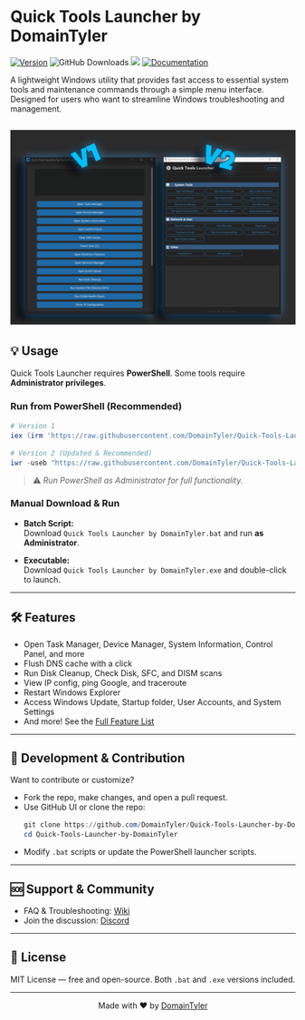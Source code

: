 # Quick Tools Launcher by DomainTyler

[![Version](https://img.shields.io/github/v/release/DomainTyler/Quick-Tools-Launcher-by-DomainTyler?color=%230567ff&label=Latest%20Release&style=for-the-badge)](https://github.com/DomainTyler/Quick-Tools-Launcher-by-DomainTyler/releases/latest)
![GitHub Downloads](https://img.shields.io/github/downloads/DomainTyler/Quick-Tools-Launcher-by-DomainTyler/total?label=Total%20Downloads&style=for-the-badge)
[![](https://dcbadge.limes.pink/api/server/https://discord.gg/YOUR_DISCORD_INVITE?theme=default-inverted&style=for-the-badge)](https://discord.gg/YOUR_DISCORD_INVITE)
[![Documentation](https://img.shields.io/badge/Documentation-View%20Wiki-grey?style=for-the-badge&logo=bookstack)](https://github.com/DomainTyler/Quick-Tools-Launcher-by-DomainTyler/wiki)

A lightweight Windows utility that provides fast access to essential system tools and maintenance commands through a simple menu interface. Designed for users who want to streamline Windows troubleshooting and management.

![Preview](https://raw.githubusercontent.com/DomainTyler/Quick-Tools-Launcher-by-DomainTyler/main/preview%20image.png)
---

## 💡 Usage

Quick Tools Launcher requires **PowerShell**. Some tools require **Administrator privileges**.

### Run from PowerShell (Recommended)

```powershell
# Version 1
iex (irm 'https://raw.githubusercontent.com/DomainTyler/Quick-Tools-Launcher-by-DomainTyler/main/launch%20v1.ps1')
```
```powershell
# Version 2 (Updated & Recommended)
iwr -useb "https://raw.githubusercontent.com/DomainTyler/Quick-Tools-Launcher-by-DomainTyler/main/launch%20v2.ps1" | iex
```

> ⚠️ *Run PowerShell as Administrator for full functionality.*

### Manual Download & Run

- **Batch Script:**  
  Download `Quick Tools Launcher by DomainTyler.bat` and run **as Administrator**.

- **Executable:**  
  Download `Quick Tools Launcher by DomainTyler.exe` and double-click to launch.

---

## 🛠️ Features

- Open Task Manager, Device Manager, System Information, Control Panel, and more  
- Flush DNS cache with a click  
- Run Disk Cleanup, Check Disk, SFC, and DISM scans  
- View IP config, ping Google, and traceroute  
- Restart Windows Explorer  
- Access Windows Update, Startup folder, User Accounts, and System Settings  
- And more! See the [Full Feature List](https://github.com/DomainTyler/Quick-Tools-Launcher-by-DomainTyler/wiki/Full-Feature-List)

---

## 🧰 Development & Contribution

Want to contribute or customize?

- Fork the repo, make changes, and open a pull request.  
- Use GitHub UI or clone the repo:  
  ```powershell
  git clone https://github.com/DomainTyler/Quick-Tools-Launcher-by-DomainTyler.git
  cd Quick-Tools-Launcher-by-DomainTyler
  ```
- Modify `.bat` scripts or update the PowerShell launcher scripts.

---

## 🆘 Support & Community

- FAQ & Troubleshooting: [Wiki](https://github.com/DomainTyler/Quick-Tools-Launcher-by-DomainTyler/wiki)  
- Join the discussion: [Discord](https://discord.gg/YOUR_DISCORD_INVITE)  

---

## 📜 License

MIT License — free and open-source. Both `.bat` and `.exe` versions included.

---

<p align="center">Made with ❤️ by <a href="https://github.com/DomainTyler">DomainTyler</a></p>
